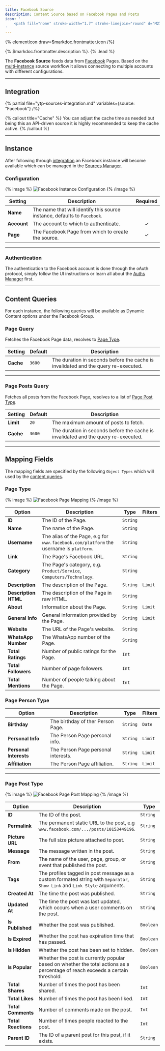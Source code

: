 ```yaml
---
title: Facebook Source
description: Content Source based on Facebook Pages and Posts
icon: '
    <path fill="none" stroke-width="1.7" stroke-linejoin="round" d="M27.999 15c0-7.179-5.82-12.999-13-12.999C7.82 2.001 2 7.821 2 15.001c0 6.488 4.754 11.866 10.968 12.841v-9.084h-3.3v-3.757h3.3v-2.864c0-3.258 1.941-5.058 4.91-5.058 1.423 0 2.91.254 2.91.254v3.199H19.15c-1.615 0-2.118 1.002-2.118 2.03v2.439h3.605l-.576 3.757h-3.03v9.084C23.246 26.867 28 21.489 28 15.001Z"/>
'
---
```


{% elementIcon draw=$markdoc.frontmatter.icon /%}

{% $markdoc.frontmatter.description %}. {% .lead %}

The **Facebook Source** feeds data from [Facebook](https://www.facebook.com/) Pages. Based on the [multi-instance](manager#multi-instance) source workflow it allows connecting to multiple accounts with different configurations.

---

## Integration

{% partial file="ytp-sources-integration.md" variables={source: "Facebook"} /%}

{% callout title="Cache" %}
You can adjust the cache time as needed but being this an API-driven source it is highly recommended to keep the cache active.
{% /callout %}

---

## Instance

After following through [integration](#integration) an Facebook instance will become available which can be managed in the [Sources Manager](manager).

### Configuration

{% image %}
![Facebook Instance Configuration](/assets/ytp/sources/fb-config.webp)
{% /image %}

| Setting | Description | Required |
| ------- | ----------- | :------: |
| **Name** | The name that will identify this source instance, defaults to `Facebook`. |
| **Account** | The account to which to [authenticate](manager#authentication). | &#x2713; |
| **Page** | The Facebook Page from which to create the source. | &#x2713; |

---

### Authentication

The authentication to the Facebook account is done through the oAuth protocol, simply follow the UI instructions or learn all about the [Auths Manager](../../auths-manager) first.

---

## Content Queries

For each instance, the following queries will be available as Dynamic Content options under the Facebook Group.

### Page Query

Fetches the Facebook Page data, resolves to [Page Type](#page-type).

| Setting | Default | Description |
| ------- | ------- | ----------- |
| **Cache** | `3600` | The duration in seconds before the cache is invalidated and the query re-executed. |

---

### Page Posts Query

Fetches all posts from the Facebook Page, resolves to a list of [Page Post Type](#page-post-type).

| Setting | Default | Description |
| ------- | ------- | ----------- |
| **Limit** | `20` | The maximum amount of posts to fetch. |
| **Cache** | `3600` | The duration in seconds before the cache is invalidated and the query re-executed. |

---

## Mapping Fields

The mapping fields are specified by the following `Object Types` which will used by the [content queries](#content-queries).

### Page Type

{% image %}
![Facebook Page Mapping](/assets/ytp/sources/fb-mapping-page.webp)
{% /image %}

| Option | Description | Type | Filters |
| ------ | ----------- | ---- | ------- |
| **ID** | The ID of the Page. | `String` |
| **Name** | The name of the Page. | `String` |
| **Username** | The alias of the Page, e.g for `www.facebook.com/platform` the username is `platform`. | `String` |
| **Link** | The Page's Facebook URL. | `String` |
| **Category** | The Page's category, e.g. `Product/Service`, `Computers/Technology`. | `String` |
| **Description** | The description of the Page. | `String` | `Limit` |
| **Description HTML** | The description of the Page in raw HTML. | `String` |
| **About** | Information about the Page. | `String` | `Limit` |
| **General Info** | General information provided by the Page. | `String` | `Limit` |
| **Website** | The URL of the Page's website. | `String` |
| **WhatsApp Number** | The WhatsApp number of the Page. | `String` |
| **Total Ratings** | Number of public ratings for the Page. | `Int` |
| **Total Followers** | Number of page followers. | `Int` |
| **Total Mentions** | Number of people talking about the Page. | `Int` |

### Page Person Type

| Option | Description | Type | Filters |
| ------ | ----------- | ---- | ------- |
| **Birthday** | The birthday of ther Person Page. | `String` | `Date` |
| **Personal Info** | The Person Page personal info. | `String` | `Limit` |
| **Personal Interests** | The Person Page personal interests. | `String` | `Limit` |
| **Affiliation** | The Person Page affiliation. | `String` | `Limit` |

---

### Page Post Type

{% image %}
![Facebook Page Post Mapping](/assets/ytp/sources/fb-mapping-post.webp)
{% /image %}

| Option | Description | Type | Filters |
| ------ | ----------- | ---- | ------- |
| **ID** | The ID of the post. | `String` |
| **Permalink** | The permanent static URL to the post, e.g `www.facebook.com/.../posts/10153449196`. | `String` |
| **Picture URL** | The full size picture attached to post. | `String` |
| **Message** | The message written in the post. | `String` | `Limit` |
| **From** | The name of the user, page, group, or event that published the post. | `String` |
| **Tags** | The profiles tagged in post message as a custom formated string with `Separator`, `Show Link` and `Link Style` arguments. | `String` |
| **Created At** | The time the post was published. | `String` | `Date` |
| **Updated At** | The time the post was last updated, which occurs when a user comments on the post. | `String` | `Date` |
| **Is Published** | Whether the post was published. | `Boolean` |
| **Is Expired** | Whether the post has expiration time that has passed. | `Boolean` |
| **Is Hidden** | Whether the post has been set to hidden. | `Boolean` |
| **Is Popular** | Whether the post is currently popular based on whether the total actions as a percentage of reach exceeds a certain threshold. | `Boolean` |
| **Total Shares** | Number of times the post has been shared. | `Int` |
| **Total Likes** | Number of times the post has been liked. | `Int` |
| **Total Comments** | Number of comments made on the post. | `Int` |
| **Total Reactions** | Number of times people reacted to the post. | `Int` |
| **Parent ID** | The ID of a parent post for this post, if it exists. | `String` |
